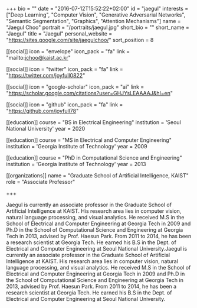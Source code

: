 +++
bio = ""
date = "2016-07-12T15:52:22+02:00"
id = "jaegul"
interests = ["Deep Learning", "Computer Vision", "Generative Adversarial Networks", "Semantic Segmentation", "Graphics", "Attention Mechanisms"]
name = "Jaegul Choo"
portrait = "/portraits/jaegul.jpg"
short_bio = ""
short_name = "Jaegul"
title = "Jaegul"
personal_website = "https://sites.google.com/site/jaegulchoo/"
sort_position = 8

[[social]]
    icon = "envelope"
    icon_pack = "fa"
    link = "mailto:jchoo@kaist.ac.kr"

[[social]]
    icon = "twitter"
    icon_pack = "fa"
    link = "https://twitter.com/joyfull0822"

[[social]]
    icon = "google-scholar"
    icon_pack = "ai"
    link = "https://scholar.google.com/citations?user=GHJYsLEAAAAJ&hl=en"

[[social]]
    icon = "github"
    icon_pack = "fa"
    link = "https://github.com/joyfull78"

[[education]]
    course = "BS in Electrical Engineering"
    institution = 'Seoul National University'
    year = 2020

[[education]]
    course = "MS in Electrical and Computer Engineering"
    institution = 'Georgia Institute of Technology'
    year = 2009

[[education]]
    course = "PhD in Computational Science and Engineering"
    institution = 'Georgia Institute of Technology'
    year = 2013

[[organizations]]
    name = "Graduate School of Artificial Intelligence, KAIST"
    role = "Associate Professor"

+++

Jaegul is currently an associate professor in the Graduate School of Artificial Intelligence at KAIST. His research area lies in computer vision, natural language processing, and visual analytics. He received M.S in the School of Electrical and Computer Engineering at Georgia Tech in 2009 and Ph.D in the School of Computational Science and Engineering at Georgia Tech in 2013, advised by Prof. Haesun Park. From 2011 to 2014, he has been a research scientist at Georgia Tech. He earned his B.S in the Dept. of Electrical and Computer Engineering at Seoul National University.Jaegul is currently an associate professor in the Graduate School of Artificial Intelligence at KAIST. His research area lies in computer vision, natural language processing, and visual analytics. He received M.S in the School of Electrical and Computer Engineering at Georgia Tech in 2009 and Ph.D in the School of Computational Science and Engineering at Georgia Tech in 2013, advised by Prof. Haesun Park. From 2011 to 2014, he has been a research scientist at Georgia Tech. He earned his B.S in the Dept. of Electrical and Computer Engineering at Seoul National University.


